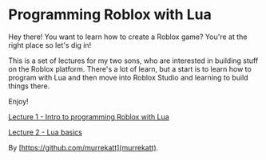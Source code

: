 Programming Roblox with Lua
===========================

Hey there! You want to learn how to create a Roblox game? You're
at the right place so let's dig in!

This is a set of lectures for my two sons, who are interested in
building stuff on the Roblox platform. There's a lot of learn, but
a start is to learn how to program with Lua and then move into
Roblox Studio and learning to build things there.

Enjoy!

[Lecture 1 - Intro to programming Roblox with Lua](lecture01/)

[Lecture 2 - Lua basics](lecture02/)

By [https://github.com/murrekatt](murrekatt).

